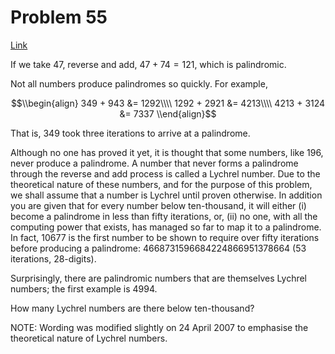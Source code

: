 # Problem 55

[Link](https://projecteuler.net/problem=55)

If we take $47$, reverse and add, $47 + 74 = 121$, which is palindromic.

Not all numbers produce palindromes so quickly. For example,

$$\\begin{align} 349 + 943 &= 1292\\\\ 1292 + 2921 &= 4213\\\\ 4213 + 3124 &= 7337 \\end{align}$$

That is, $349$ took three iterations to arrive at a palindrome.

Although no one has proved it yet, it is thought that some numbers, like $196$, never produce a palindrome. A number that never forms a palindrome through the reverse and add process is called a Lychrel number. Due to the theoretical nature of these numbers, and for the purpose of this problem, we shall assume that a number is Lychrel until proven otherwise. In addition you are given that for every number below ten-thousand, it will either (i) become a palindrome in less than fifty iterations, or, (ii) no one, with all the computing power that exists, has managed so far to map it to a palindrome. In fact, $10677$ is the first number to be shown to require over fifty iterations before producing a palindrome: $4668731596684224866951378664$ ($53$ iterations, $28$-digits).

Surprisingly, there are palindromic numbers that are themselves Lychrel numbers; the first example is $4994$.

How many Lychrel numbers are there below ten-thousand?

NOTE: Wording was modified slightly on 24 April 2007 to emphasise the theoretical nature of Lychrel numbers.